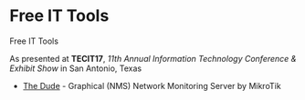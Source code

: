 # Free IT Tools
Free IT Tools

As presented at **TECIT17**, *11th Annual Information Technology Conference & Exhibit Show* in San Antonio, Texas

* [The Dude](https://mikrotik.com/thedude) - Graphical (NMS) Network Monitoring Server by MikroTik
